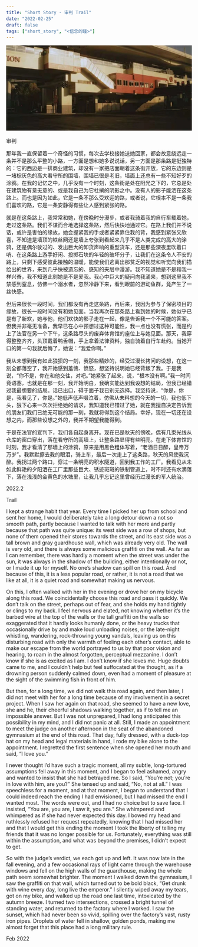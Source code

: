 ```yaml
---
title: "Short Story - 审判 Trail"
date: "2022-02-25"
draft: false
tags: ["short_story", "<信念的踵>"]
---
```

![img](./images/head.jpg)

审判

那年我一直保留着一个奇怪的习惯，每次去学校接她送她回家，都会故意绕远走一条并不是那么平整的小路，一方面是想和她多说说话，另一方面是那条路是挺独特的：它的西边是一排商业建筑，却没有一家把店面朝着这条街开放，它的东边则是一堵棕灰色的高大看守所的围墙，围墙已很是老旧，墙面上还总有一些不知好歹的涂鸦。在我的记忆之中，几乎没有一个时刻，这条街是处在阳光之下的，它总是处在建筑物有意无意的、或是我自己为它杜撰的阴影之中。没有人的影子能洒在这条路上。而也是因为如此，它是一条不那么受欢迎的路，或者说，它根本不是一条我们喜欢的路，它是一条安静得有些让人感到紧张的路。

就是在这条路上，我常常和她，在傍晚时分漫步，或者我骑着我的自行车载着她，走过这条路。我们不谋而合地选择这条路，然后快快地通过它。在路上我们并不说话，或许是害怕的缘故，她会握紧我的手或者紧紧靠住我的背，我感到紧张又欣喜，不知道是墙顶的铁丝网还是墙上夸张到看起来几乎不是人类完成的高大的涂鸦，还是偶尔驶过的、发出巨大的卸货声响的重型货车，还是那些深夜里吹着口哨、在这条路上游手好闲、投掷石块的年轻的破坏分子，让我们在这条令人不安的路上，只剩下感受彼此接触的温暖，能使我们逃离出那贫乏的视觉和听觉向我们描绘出的世界，来到几乎快被遗忘的、感知的夹层中漫游。我不知道她是不是和我一样兴奋，我不知道此刻她是不是爱我。我心中巨大的疑问向我涌来，想到这里我不禁感到窒息，仿佛一个溺水者，忽然冷静下来，看到眼前的游动鱼群，竟产生了一丝快感。

但后来很长一段时间，我们都没有再走这条路，再后来，我因为参与了保密项目的缘故，很长一段时间没有和她见面。当我再次在那条路上看到她的时候，她似乎已是有了新欢，她与他，他们欢快的影子走在一起，像是告诉我一个不可能的答案。但我并非毫无准备，我早已在心中预想过这种可能性，我一点也没有慌张，而是约上了法官在另一个下午，这条路尽头的废弃体育馆的座位上与她见面。那天，我穿得整整齐齐，头顶戴着鸭舌帽，手上拿着法律资料，独自骑着自行车赴约。当她开口的第一句我就后悔了，她说：“我爱你啊。”

我从未想到我有如此狼狈的一刻，我那些精妙的，经受过漫长拷问的设想，在这一刻全都落空了，我开始感到羞愧、愤怒，想坚持说明她已经背叛了我。于是我说，“你不是，你在和他交往，对吧。”她紧张了起来，说，“根本没有啊。”我一时间竟语塞，也就是在那一刻，我开始明白，我确实能达到我设想的结局，但我已经错过我最想要的结局。话已出口，碍于面子我已别无选择。我坚持说，“你是，你是，我看见了，你是。”她低声低声啜泣着，仿佛从未料想的今天的一切，我也低下头，狠下心来一次次拒绝她的请求，我知道我已错过了她，就在我擅自决定告诉我的朋友们我们已绝无可能的那一刻，我就将得到这个结局。幸好，现在一切还在设想之内，而那些设想之外的，我并不期望我能得到。

于是在法官的宣判下，我们各自起身离开。现在已是秋天的傍晚，偶有几束光线从仓库的窗口穿出，落在看守所的高墙上，让整条路显得有些明亮。在走下体育馆的时刻，我才看清了那墙上的涂鸦，原来是用黑色粗体写着，“老酒日日醉，皇帝万万岁”。我默默擦去我的眼泪，骑上车，最后一次走上了这条路，秋天的风使我沉醉。我拐过两个路口，穿过一条明亮的积水隧道，回到我工作的工厂。我看见从未如此鲜艳的夕阳洒在工厂里那些巨大、锈迹斑斑的铁制管道上，时不时还有水滴落下，落在浅浅的金黄色的水塘里，让我几乎忘记这里曾经历过漫长的军人统治。

2022.2


Trail

I kept a strange habit that year. Every time I picked her up from school and sent her home, I would deliberately take a long detour down a not so smooth path, partly because I wanted to talk with her more and partly because that path was quite unique: its west side was a row of shops, but none of them opened their stores towards the street, and its east side was a tall brown and gray guardhouse wall, which was already very old. The wall is very old, and there is always some malicious graffiti on the wall. As far as I can remember, there was hardly a moment when the street was under the sun, it was always in the shadow of the building, either intentionally or not, or I made it up for myself. No one’s shadow can spill on this road. And because of this, it is a less popular road, or rather, it is not a road that we like at all, it is a quiet road and somewhat making us nervous.

On this, I often walked with her in the evening or drove her on my bicycle along this road. We coincidentally choose this road and pass it quickly. We don’t talk on the street, perhaps out of fear, and she holds my hand tightly or clings to my back. I feel nervous and elated, not knowing whether it’s the barbed wire at the top of the walls or the tall graffiti on the walls so exaggerated that it hardly looks humanly done, or the heavy trucks that occasionally drive by and make loud unloading noises, or the late-night whistling, wandering, rock-throwing young vandals, leaving us on this disturbing road with only the warmth of feeling each other’s contact, able to make our escape from the world portrayed to us by that poor vision and hearing, to roam in the almost forgotten, perceptual mezzanine. I don’t know if she is as excited as I am. I don’t know if she loves me. Huge doubts came to me, and I couldn’t help but feel suffocated at the thought, as if a drowning person suddenly calmed down, even had a moment of pleasure at the sight of the swimming fish in front of him.

But then, for a long time, we did not walk this road again, and then later, I did not meet with her for a long time because of my involvement in a secret project. When I saw her again on that road, she seemed to have a new love, she and he, their cheerful shadows walking together, as if to tell me an impossible answer. But I was not unprepared, I had long anticipated this possibility in my mind, and I did not panic at all. Still, I made an appointment to meet the judge on another afternoon in the seat of the abandoned gymnasium at the end of this road. That day, fully dressed, with a duck-top hat on my head and legal materials in hand, I rode my bike alone to the appointment. I regretted the first sentence when she opened her mouth and said, “I love you.”

I never thought I’d have such a tragic moment, all my subtle, long-tortured assumptions fell away in this moment, and I began to feel ashamed, angry and wanted to insist that she had betrayed me. So I said, “You’re not; you’re in love with him, are you?” She tensed up and said, “No, not at all.” I was speechless for a moment, and at that moment, I began to understand that I could indeed reach the ending I had envisioned, but I had missed the end I wanted most. The words were out, and I had no choice but to save face. I insisted, “You are, you are, I saw it, you are.” She whimpered and whimpered as if she had never expected this day. I bowed my head and ruthlessly refused her request repeatedly, knowing that I had missed her and that I would get this ending the moment I took the liberty of telling my friends that it was no longer possible for us. Fortunately, everything was still within the assumption, and what was beyond the premises, I didn’t expect to get.

So with the judge’s verdict, we each got up and left. It was now late in the fall evening, and a few occasional rays of light came through the warehouse windows and fell on the high walls of the guardhouse, making the whole path seem somewhat brighter. The moment I walked down the gymnasium, I saw the graffiti on that wall, which turned out to be bold black, “Get drunk with wine every day, long live the emperor.” I silently wiped away my tears, got on my bike, and walked up the road one last time, intoxicated by the autumn breeze. I turned two intersections, crossed a bright tunnel of standing water, and returned to the factory where I worked. I saw the sunset, which had never been so vivid, spilling over the factory’s vast, rusty iron pipes. Droplets of water fell in shallow, golden ponds, making me almost forget that this place had a long military rule.

Feb 2022
